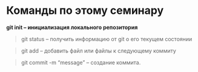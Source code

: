 # Команды по этому семинару
__git init – инициализация локального репозитория__

> git status – получить информацию от git о его текущем состоянии

> git add – добавить файл или файлы к следующему коммиту

> git commit -m “message” – создание коммита.